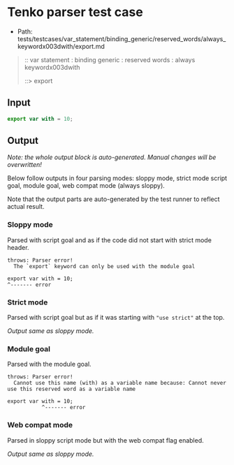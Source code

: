 # Tenko parser test case

- Path: tests/testcases/var_statement/binding_generic/reserved_words/always_keywordx003dwith/export.md

> :: var statement : binding generic : reserved words : always keywordx003dwith
>
> ::> export

## Input


`````js
export var with = 10;
`````

## Output

_Note: the whole output block is auto-generated. Manual changes will be overwritten!_

Below follow outputs in four parsing modes: sloppy mode, strict mode script goal, module goal, web compat mode (always sloppy).

Note that the output parts are auto-generated by the test runner to reflect actual result.

### Sloppy mode

Parsed with script goal and as if the code did not start with strict mode header.

`````
throws: Parser error!
  The `export` keyword can only be used with the module goal

export var with = 10;
^------- error
`````

### Strict mode

Parsed with script goal but as if it was starting with `"use strict"` at the top.

_Output same as sloppy mode._

### Module goal

Parsed with the module goal.

`````
throws: Parser error!
  Cannot use this name (with) as a variable name because: Cannot never use this reserved word as a variable name

export var with = 10;
           ^------- error
`````


### Web compat mode

Parsed in sloppy script mode but with the web compat flag enabled.

_Output same as sloppy mode._
